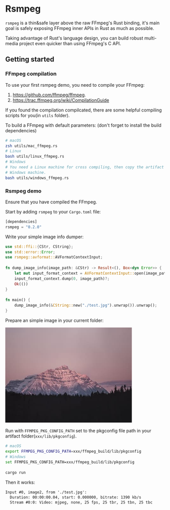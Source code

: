 # Rsmpeg

`rsmpeg` is a thin&safe layer above the raw FFmpeg's Rust binding, it's main goal is safely exposing FFmpeg inner APIs in Rust as much as possible.

Taking advantage of Rust's language design, you can build robust multi-media project even quicker than using FFmpeg's C API.

## Getting started

### FFmpeg compilation

To use your first rsmpeg demo, you need to compile your FFmpeg:
1. <https://github.com/ffmpeg/ffmpeg>.
2. <https://trac.ffmpeg.org/wiki/CompilationGuide>

If you found the compilation compilcated, there are some helpful compiling scripts for you(in `utils` folder).

To build a FFmpeg with default parameters: (don't forget to install the build dependencies)

```bash
# macOS
zsh utils/mac_ffmpeg.rs
# Linux
bash utils/linux_ffmpeg.rs
# Windows
# You need a Linux machine for cross compiling, then copy the artifact to your
# Windows machine.
bash utils/windows_ffmpeg.rs
```

### Rsmpeg demo

Ensure that you have compiled the FFmpeg.

Start by adding `rsmpeg` to your `Cargo.toml` file:

```rust
[dependencies]
rsmpeg = "0.2.0"
```

Write your simple image info dumper:

```rust
use std::ffi::{CStr, CString};
use std::error::Error;
use rsmpeg::avformat::AVFormatContextInput;

fn dump_image_info(image_path: &CStr) -> Result<(), Box<dyn Error>> {
    let mut input_format_context = AVFormatContextInput::open(image_path)?;
    input_format_context.dump(0, image_path)?;
    Ok(())
}

fn main() {
    dump_image_info(&CString::new("./test.jpg").unwrap()).unwrap();
}
```

Prepare an simple image in your current folder:

![test.jpg](./assets/mountain.jpg)

Run with `FFMPEG_PKG_CONFIG_PATH` set to the pkgconfig file path in your artifact folder(`xxx/lib/pkgconfig`).

```bash
# macOS
export FFMPEG_PKG_CONFIG_PATH=xxx/ffmpeg_build/lib/pkgconfig
# Windows
set FFMPEG_PKG_CONFIG_PATH=xxx/ffmpeg_build/lib/pkgconfig

cargo run
```

Then it works:

```
Input #0, image2, from './test.jpg':
  Duration: 00:00:00.04, start: 0.000000, bitrate: 1390 kb/s
  Stream #0:0: Video: mjpeg, none, 25 fps, 25 tbr, 25 tbn, 25 tbc
```
